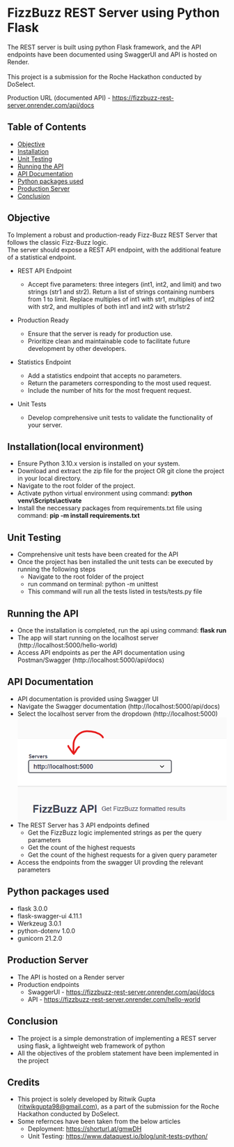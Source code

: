 # FizzBuzz REST Server using Python Flask

The REST server is built using python Flask framework, and the API endpoints have been documented using SwaggerUI and API is hosted on Render.<br><br>
This project is a submission for the Roche Hackathon conducted by DoSelect.

Production URL (documented API) - https://fizzbuzz-rest-server.onrender.com/api/docs

## Table of Contents

- [Objective](#objective)
- [Installation](#installation)
- [Unit Testing](#unittesting)
- [Running the API](#runningtheapi)
- [API Documentation](#apidocumentation)
- [Python packages used](#pythonpackagesused)
- [Production Server](#productionserver)
- [Conclusion](#conclusion)

## Objective

To Implement a robust and production-ready Fizz-Buzz REST Server that follows the classic Fizz-Buzz logic.<br>
The server should expose a REST API endpoint, with the additional feature of a statistical endpoint.

- REST API Endpoint
  - Accept five parameters: three integers (int1, int2, and limit) and two strings (str1 and str2).
  Return a list of strings containing numbers from 1 to limit.
  Replace multiples of int1 with str1, multiples of int2 with str2, and multiples of both int1 and int2 with str1str2

- Production Ready
  - Ensure that the server is ready for production use.
  - Prioritize clean and maintainable code to facilitate future development by other developers.
 
- Statistics Endpoint
  - Add a statistics endpoint that accepts no parameters.
  - Return the parameters corresponding to the most used request.
  - Include the number of hits for the most frequent request.
 
- Unit Tests
  - Develop comprehensive unit tests to validate the functionality of your server.

## Installation(local environment)

- Ensure Python 3.10.x version is installed on your system.
- Download and extract the zip file for the project OR git clone the project in your local directory.
- Navigate to the root folder of the project.
- Activate python virtual environment using command: **python venv\Scripts\activate**
- Install the neccessary packages from requirements.txt file using command: **pip -m install requirements.txt**

## Unit Testing

- Comprehensive unit tests have been created for the API
- Once the project has ben installed the unit tests can be executed by running the following steps
  - Navigate to the root folder of the project
  - run command on terminal: python -m unittest
  - This command will run all the tests listed in tests/tests.py file

## Running the API

- Once the installation is completed, run the api using command: **flask run**
- The app will start running on the localhost server (http://localhost:5000/hello-world)
- Access API endpoints as per the API documentation using Postman/Swagger (http://localhost:5000/api/docs)

## API Documentation

- API documentation is provided using Swagger UI
- Navigate the Swagger documentation (http://localhost:5000/api/docs)
- Select the localhost server from the dropdown (http://localhost:5000)
  ![Alt text](https://github.com/Ritwik-Gupta/FizzBuzz_REST_Server_flask/blob/main/static/images/server_selection.png)
- The REST Server has 3 API endpoints defined
  - Get the FizzBuzz logic implemented strings as per the query parameters
  - Get the count of the highest requests
  - Get the count of the highest requests for a given query parameter
- Access the endpoints from the swagger UI provding the relevant parameters

## Python packages used

- flask 3.0.0
- flask-swagger-ui 4.11.1
- Werkzeug 3.0.1
- python-dotenv 1.0.0
- gunicorn 21.2.0

## Production Server

- The API is hosted on a Render server
- Production endpoints
  - SwaggerUI - https://fizzbuzz-rest-server.onrender.com/api/docs
  - API - https://fizzbuzz-rest-server.onrender.com/hello-world
 
## Conclusion

- The project is a simple demonstration of implementing a REST server using flask, a lightweight web framework of python
- All the objectives of the problem statement have been implemented in the project

## Credits

- This project is solely developed by Ritwik Gupta (ritwikgupta98@gmail.com), as a part of the submission for the Roche Hackathon conducted by DoSelect.
- Some refernces have been taken from the below articles
  - Deployment: https://shorturl.at/gmwDH
  - Unit Testing: https://www.dataquest.io/blog/unit-tests-python/




